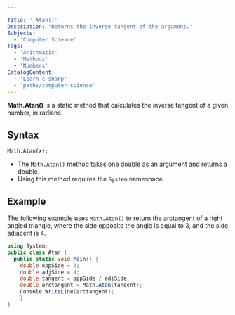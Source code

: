```yaml
---

Title: '.Atan()'
Description: 'Returns the inverse tangent of the argument.'
Subjects:
  - 'Computer Science'
Tags:
  - 'Arithmatic'
  - 'Methods'
  - 'Numbers'
CatalogContent:
  - 'Learn c-sharp'
  - 'paths/computer-science'
---
```


**Math.Atan()** is a static method that calculates the inverse tangent of a given number, in radians.

## Syntax

```pseudo
Math.Atan(x);
```
- The `Math.Atan()` method takes one double as an argument and returns a double.
- Using this method requires the `System` namespace.


## Example

The following example uses `Math.Atan()` to return the arctangent of a right angled triangle, where the side opposite the angle is equal to 3, and the side adjacent is 4.

```cs
using System;
public class Atan {
  public static void Main() {
    double oppSide = 3;
    double adjSide = 4;
    double tangent = oppSide / adjSide;
    double arctangent = Math.Atan(tangent);
    Console.WriteLine(arctangent);
    }
}
```